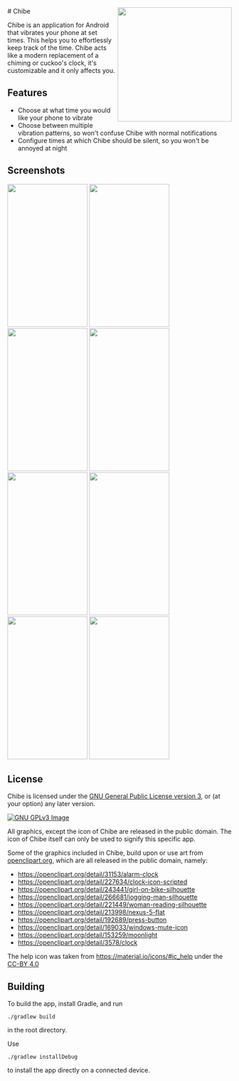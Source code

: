 <img align="right" height="256" src="https://lut.im/tNbz3Ikh4g/DsCpp6RmK1kFJ0LS.png">
# Chibe

Chibe is an application for Android that vibrates your phone at set
times. This helps you to effortlessly keep track of the time. Chibe
acts like a modern replacement of a chiming or cuckoo's clock, it's
customizable and it only affects you.

## Features

* Choose at what time you would like your phone to vibrate
* Choose between multiple vibration patterns, so won't confuse Chibe
with normal notifications
* Configure times at which Chibe should be silent, so you won't be
annoyed at night

## Screenshots

<img src="https://lut.im/wob981GO9a/jREpyj9xWil7L3X0.png" width="180" height="320" />
<img src="https://lut.im/zsXW5Bcj0R/xpPm7zpx2d5k1FNo.png" width="180" height="320" />
<img src="https://lut.im/tDAYjyGhuZ/27UG7QV8c3mIBEMG.png" width="180" height="320" />
<img src="https://lut.im/dUnQkcXr0a/s2als7MEAaCwcwID.png" width="180" height="320" />
<img src="https://lut.im/KB7LxvYtZY/VtgyGRmk2SgBW0qb.png" width="180" height="320" />
<img src="https://lut.im/5TusJYncQZ/hF7kUmxJBPt0sim9.png" width="180" height="320" />
<img src="https://lut.im/fRB85GqM3U/Q3ucNHmLRqP7zNdN.png" width="180" height="320" />
<img src="https://lut.im/qZj6q6yeua/i1cSTzmpwURtGz6p.png" width="180" height="320" />

## License

Chibe is licensed under the
[GNU General Public License version 3](https://www.gnu.org/licenses/gpl-3.0.html),
or (at your option) any later version.

[![GNU GPLv3 Image](https://www.gnu.org/graphics/gplv3-127x51.png)](http://www.gnu.org/licenses/gpl-3.0.en.html)

All graphics, except the icon of Chibe are released in the public
domain. The icon of Chibe itself can only be used to signify this
specific app.

Some of the graphics included in Chibe, build upon or use art from
[openclipart.org](https://openclipart.org/), which are all released in
the public domain, namely:

* https://openclipart.org/detail/31153/alarm-clock  
* https://openclipart.org/detail/227634/clock-icon-scripted  
* https://openclipart.org/detail/243441/girl-on-bike-silhouette  
* https://openclipart.org/detail/266681/jogging-man-silhouette  
* https://openclipart.org/detail/221449/woman-reading-silhouette  
* https://openclipart.org/detail/213998/nexus-5-flat  
* https://openclipart.org/detail/192689/press-button  
* https://openclipart.org/detail/169033/windows-mute-icon  
* https://openclipart.org/detail/153259/moonlight  
* https://openclipart.org/detail/3578/clock  

The help icon was taken from
https://material.io/icons/#ic_help under the
[CC-BY 4.0](https://creativecommons.org/licenses/by/4.0/)

## Building

To build the app, install Gradle, and run

``` ./gradlew build ```

in the root directory.

Use

``` ./gradlew installDebug ```

to install the app directly on a connected device.
